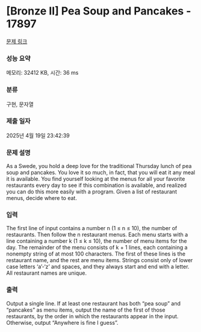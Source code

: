 # [Bronze II] Pea Soup and Pancakes - 17897 

[문제 링크](https://www.acmicpc.net/problem/17897) 

### 성능 요약

메모리: 32412 KB, 시간: 36 ms

### 분류

구현, 문자열

### 제출 일자

2025년 4월 19일 23:42:39

### 문제 설명

<p>As a Swede, you hold a deep love for the traditional Thursday lunch of pea soup and pancakes. You love it so much, in fact, that you will eat it any meal it is available. You find yourself looking at the menus for all your favorite restaurants every day to see if this combination is available, and realized you can do this more easily with a program. Given a list of restaurant menus, decide where to eat.</p>

### 입력 

 <p>The first line of input contains a number n (1 ≤ n ≤ 10), the number of restaurants. Then follow the n restaurant menus. Each menu starts with a line containing a number k (1 ≤ k ≤ 10), the number of menu items for the day. The remainder of the menu consists of k + 1 lines, each containing a nonempty string of at most 100 characters. The first of these lines is the restaurant name, and the rest are menu items. Strings consist only of lower case letters ‘a’-‘z’ and spaces, and they always start and end with a letter. All restaurant names are unique.</p>

### 출력 

 <p>Output a single line. If at least one restaurant has both “pea soup” and “pancakes” as menu items, output the name of the first of those restaurants, by the order in which the restaurants appear in the input. Otherwise, output “Anywhere is fine I guess”.</p>


